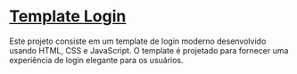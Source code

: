 # [Template Login](https://probstandre.github.io/tela-login/)

Este projeto consiste em um template de login moderno desenvolvido usando HTML, CSS e JavaScript. O template é projetado para fornecer uma experiência de login elegante para os usuários.

